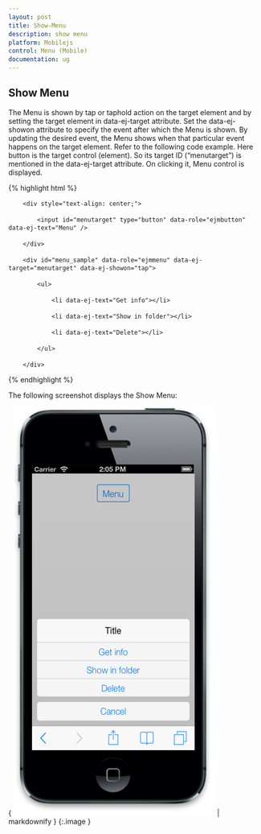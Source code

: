 ```yaml
---
layout: post
title: Show-Menu
description: show menu 
platform: Mobilejs
control: Menu (Mobile)
documentation: ug
---
```


## Show Menu 

The Menu is shown by tap or taphold action on the target element and by setting the target element in data-ej-target attribute. Set the data-ej-showon attribute to specify the event after which the Menu is shown. By updating the desired event, the Menu shows when that particular event happens on the target element. Refer to the following code example. Here button is the target control (element). So its target ID (“menutarget”) is mentioned in the data-ej-target attribute. On clicking it, Menu control is displayed. 

{% highlight html %}

        <div style="text-align: center;">

            <input id="menutarget" type="button" data-role="ejmbutton" data-ej-text="Menu" />

        </div>

        <div id="menu_sample" data-role="ejmmenu" data-ej-target="menutarget" data-ej-showon="tap">

            <ul>

                <li data-ej-text="Get info"></li>

                <li data-ej-text="Show in folder"></li>

                <li data-ej-text="Delete"></li>

            </ul>

        </div>



{% endhighlight %}

The following screenshot displays the Show Menu:

{ ![ShowOn](Show-Menu_images/Show-Menu_img1.png) | markdownify }
{:.image }


